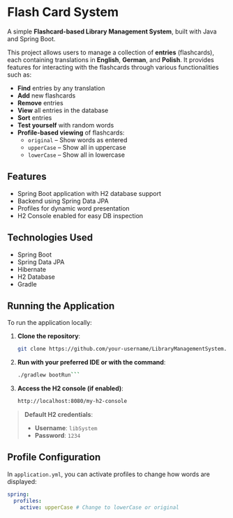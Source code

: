 # Flash Card System

A simple **Flashcard-based Library Management System**, built with Java and Spring Boot.

This project allows users to manage a collection of **entries** (flashcards), each containing translations in **English**, **German**, and **Polish**. It provides features for interacting with the flashcards through various functionalities such as:

- **Find** entries by any translation
- **Add** new flashcards
- **Remove** entries
- **View** all entries in the database
- **Sort** entries
- **Test yourself** with random words
- **Profile-based viewing** of flashcards:
  - `original` – Show words as entered
  - `upperCase` – Show all in uppercase
  - `lowerCase` – Show all in lowercase

## Features

- Spring Boot application with H2 database support
- Backend using Spring Data JPA
- Profiles for dynamic word presentation
- H2 Console enabled for easy DB inspection

## Technologies Used

- Spring Boot
- Spring Data JPA
- Hibernate
- H2 Database
- Gradle

## Running the Application

To run the application locally:

1. **Clone the repository**:
     ```bash
   git clone https://github.com/your-username/LibraryManagementSystem.git && cd LibraryManagementSystem```
2. **Run with your preferred IDE or with the command**:
     ```bash
   ./gradlew bootRun```
3. **Access the H2 console (if enabled)**:  
     ```bash
   http://localhost:8080/my-h2-console

> **Default H2 credentials**:  
> - **Username**: `libSystem`  
> - **Password**: `1234`  

## Profile Configuration

In `application.yml`, you can activate profiles to change how words are displayed:

```yaml
spring:
  profiles:
    active: upperCase # Change to lowerCase or original
